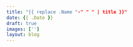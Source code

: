 ```yaml
---
title: "{{ replace .Name "-" " " | title }}"
date: {{ .Date }}
draft: true
images: [''] 
layout: blog
---
```

